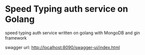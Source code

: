 # Speed Typing auth service on Golang

speed typing auth service written on golang with MongoDB and gin framework

swagger url: [http://localhost:8090/swagger-ui/index.html](http://localhost:8090/swagger-ui/index.html)

